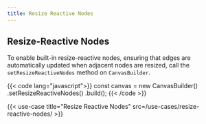 ```yaml
---
title: Resize Reactive Nodes
---
```


## Resize-Reactive Nodes

To enable built-in resize-reactive nodes, ensuring that edges are automatically updated when adjacent nodes are resized, call the `setResizeReactiveNodes` method on `CanvasBuilder`.

{{< code lang="javascript">}}
const canvas = new CanvasBuilder()
  .setResizeReactiveNodes()
  .build();
{{< /code >}}

{{< use-case title="Resize Reactive Nodes" src=/use-cases/resize-reactive-nodes/ >}}
